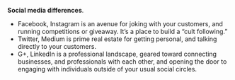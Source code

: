 **Social media differences**.

- Facebook, Instagram is an avenue for joking with your customers, and running competitions or giveaway. It’s a place to build a “cult following.”
- Twitter, Medium is prime real estate for getting personal, and talking directly to your customers.
- G+, LinkedIn is a professional landscape, geared toward connecting businesses, and professionals with each other, and opening the door to engaging with individuals outside of your usual social circles.
